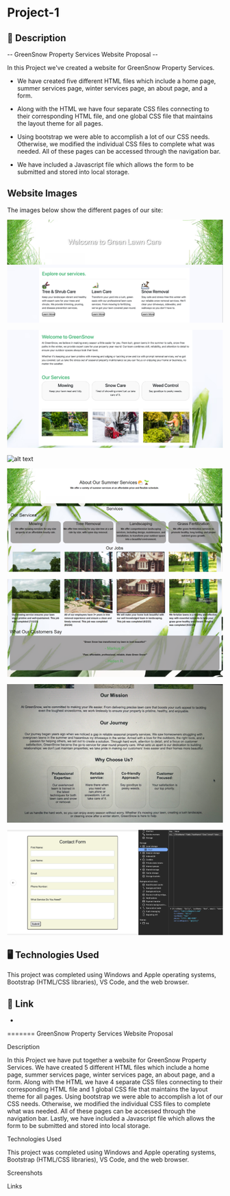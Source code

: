 # Project-1




## 📝 Description 
-- GreenSnow Property Services Website Proposal -- 

In this Project we've created a website for GreenSnow Property Services. 

- We have created five different HTML files which include a home page, summer services page, winter services page, an about page, and a form. 

- Along with the HTML we have four separate CSS files connecting to their corresponding HTML file, and one global CSS file that maintains the layout theme for all pages. 

- Using bootstrap we were able to accomplish a lot of our CSS needs. Otherwise, we modified the individual CSS files to complete what was needed. All of these pages can be accessed through the navigation bar. 

- We have included a Javascript file which allows the form to be submitted and stored into local storage.


## Website Images 
The images below show the different pages of our site: 

![alt text](<Screenshot 2024-12-04 113644.png>)

![alt text](<Screenshot 2024-12-04 113702.png>)

![alt text](<Screenshot 2024-12-04 at 12.10.52 AM.png>)

![alt text](<Screenshot 2024-12-03 203722.png>)

![alt text](<Screenshot 2024-12-03 203740.png>)

![alt text](<Screenshot 2024-12-04 114247.png>)

![alt text](<Screenshot 2024-12-04 113551.png>)





## 🖥️ Technologies Used
This project was completed using Windows and Apple operating systems, Bootstrap (HTML/CSS libraries), VS Code, and the web browser.


## 🔗 Link

* 
=======
GreenSnow Property Services Website Proposal 

Description

In this Project we have put together a website for GreenSnow Property Services. We have created 5 different HTML files which include a home page, summer services page, winter services page, an about page, and a form. Along with the HTML we have 4 separate CSS files connecting to their corresponding HTML file and 1 global CSS file that maintains the layout theme for all pages. Using bootstrap we were able to accomplish a lot of our CSS needs. Otherwise, we modified the individual CSS files to complete what was needed. All of these pages can be accessed through the navigation bar. Lastly, we have included a Javascript file which allows the form to be submitted and stored into local storage.

Technologies Used

This project was completed using Windows and Apple operating systems, Bootstrap (HTML/CSS libraries), VS Code, and the web browser.

Screenshots

Links
